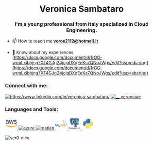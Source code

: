 <h1 align="center">Veronica Sambataro</h1>
<h3 align="center">I'm a young professional from Italy specialized in Cloud Engineering.</h3>


- 📫 How to reach me **veros2112@hotmail.it**

- 📄 Know about my experiences [https://docs.google.com/document/d/1rGG-wrmLxibhjng7XT4GJg24jcjqDXqEeKs7QNoJWgs/edit?usp=sharing](https://docs.google.com/document/d/1rGG-wrmLxibhjng7XT4GJg24jcjqDXqEeKs7QNoJWgs/edit?usp=sharing)

<h3 align="left">Connect with me:</h3>
<p align="left">
<a href="https://linkedin.com/in/veronica-sambataro/" target="blank"><img align="center" src="https://raw.githubusercontent.com/rahuldkjain/github-profile-readme-generator/master/src/images/icons/Social/linked-in-alt.svg" alt="https://www.linkedin.com/in/veronica-sambataro/" height="30" width="40" /></a>
<a href="https://instagram.com/__.veronique" target="blank"><img align="center" src="https://raw.githubusercontent.com/rahuldkjain/github-profile-readme-generator/master/src/images/icons/Social/instagram.svg" alt="__.veronique" height="30" width="40" /></a>
</p>

<h3 align="left">Languages and Tools:</h3>
<p align="left"> <a href="https://aws.amazon.com" target="_blank" rel="noreferrer"> <img src="https://raw.githubusercontent.com/devicons/devicon/master/icons/amazonwebservices/amazonwebservices-original-wordmark.svg" alt="aws" width="40" height="40"/> </a> <a href="https://azure.microsoft.com/en-in/" target="_blank" rel="noreferrer"> <img src="https://www.vectorlogo.zone/logos/microsoft_azure/microsoft_azure-icon.svg" alt="azure" width="40" height="40"/> </a> <a href="https://www.mathworks.com/" target="_blank" rel="noreferrer"> <img src="https://upload.wikimedia.org/wikipedia/commons/2/21/Matlab_Logo.png" alt="matlab" width="40" height="40"/> </a> <a href="https://www.mysql.com/" target="_blank" rel="noreferrer"> <img src="https://raw.githubusercontent.com/devicons/devicon/master/icons/mysql/mysql-original-wordmark.svg" alt="mysql" width="40" height="40"/> </a> <a href="https://www.postgresql.org" target="_blank" rel="noreferrer"> <img src="https://raw.githubusercontent.com/devicons/devicon/master/icons/postgresql/postgresql-original-wordmark.svg" alt="postgresql" width="40" height="40"/> </a> <a href="https://www.python.org" target="_blank" rel="noreferrer"> <img src="https://raw.githubusercontent.com/devicons/devicon/master/icons/python/python-original.svg" alt="python" width="40" height="40"/> </a> </p>

<p><img align="center" src="https://github-readme-stats.vercel.app/api/top-langs?username=ver0-nica&show_icons=true&locale=en&layout=compact" alt="ver0-nica" /></p>
